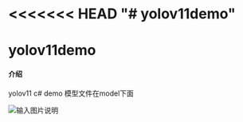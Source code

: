 <<<<<<< HEAD
"# yolov11demo" 
=======
# yolov11demo

#### 介绍
yolov11 c# demo 模型文件在model下面

![输入图片说明](model/%E5%BE%AE%E4%BF%A1%E5%9B%BE%E7%89%87_20241008114154.png)